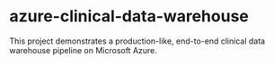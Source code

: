 # azure-clinical-data-warehouse
This project demonstrates a production-like, end-to-end clinical data warehouse pipeline on Microsoft Azure.
